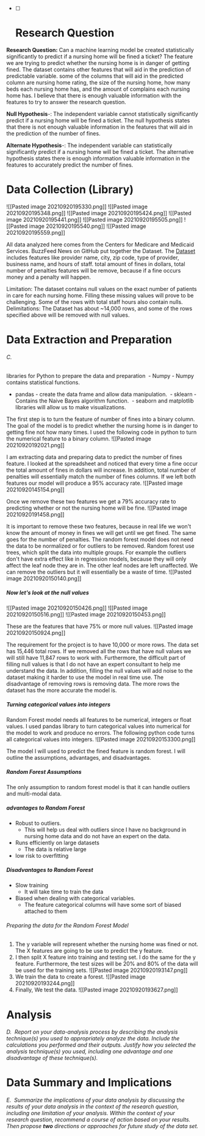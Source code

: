 - [ ] # **Research Question**

**Research Question:** Can a machine learning model be created statistically significantly to predict if a nursing home will be fined a ticket?
The feature we are trying to predict whether the nursing home is in danger of getting fined. The dataset contains other features that will aid in the prediction of predictable variable. some of the columns that will aid in the predicted column are nursing home rating, the size of the nursing home, how many beds each nursing home has, and the amount of complains each nursing home has. I believe that there is enough valuable information with the features to try to answer the research question.

**Null Hypothesis**-: The independent variable cannot statistically significantly predict if a nursing home will be fined a ticket. The null hypothesis states that there is not enough valuable information in the features that will aid in the prediction of the number of fines. 

**Alternate Hypothesis**-: The independent variable can statistically significantly predict if a nursing home will be fined a ticket. The alternative hypothesis states there is enough information valuable information in the features to accurately predict the number of fines.

# **Data Collection (Library)**       
![[Pasted image 20210920195330.png]]
![[Pasted image 20210920195348.png]]
![[Pasted image 20210920195424.png]]
![[Pasted image 20210920195441.png]]
![[Pasted image 20210920195505.png]]
![[Pasted image 20210920195540.png]]
![[Pasted image 20210920195559.png]]

All data analyzed here comes from the Centers for Medicare and Medicaid Services. BuzzFeed News on GitHub put together the Dataset. The [Dataset](https://data.medicare.gov/data/nursing-home-compare) includes features like provider name, city, zip code, type of provider, business name, and hours of staff. total amount of fines in dollars, total number of penalties features will be remove, because if a fine occurs  money and a penalty will happen. 

Limitation: The dataset contains null values on the exact number of patients in care for each nursing home. Filling these missing values will prove to be challenging. Some of the rows with total staff hours also contain nulls. Delimitations: The Dataset has about ~14,000 rows, and some of the rows specified above will be removed with null values.



# **Data Extraction and Preparation**

###### C.  
 libraries for Python to prepare the data and preparation 
 - Numpy - Numpy contains statistical functions.
- pandas - create the data frame and allow data manipulation.
 - sklearn -  Contains the Naive Bayes algorithm function.
 - seaborn and matplotlib libraries will allow us to make visualizations. 


The first step is to turn the feature of number of fines into a binary column. The goal of the model is to predict whether the nursing home is in danger to getting fine not how many times. I used the following code in python to turn the numerical feature to a binary column. ![[Pasted image 20210920192021.png]] 

I am extracting data and preparing data to predict the number of fines feature. I looked at the spreadsheet and noticed that every time a fine occur the total amount of fines in dollars will increase. In addition, total number of penalties will essentially match the number of fines columns. If we left both features our model will produce a 95% accuracy rate. ![[Pasted image 20210920145154.png]]

Once we remove these two features we get a 79% accuracy rate to predicting whether or not the nursing home will be fine. ![[Pasted image 20210920191458.png]]

It is important to remove these two features, because in real life we won't know the amount of money in fines we will get until we get fined. The same goes for the number of penalties. The random forest model does not need the data to be normalized or for outliers to be removed. Random forest use trees, which split the data into multiple groups. For example the outliers don't have extra effect like in regression models, because they will only affect the leaf node they are in. The other leaf nodes are left unaffected. We can remove the outliers but it will essentially be a waste of time.
![[Pasted image 20210920150140.png]]

##### Now let's look at the null values
![[Pasted image 20210920150426.png]]
![[Pasted image 20210920150516.png]]
![[Pasted image 20210920150453.png]]

These are the features that have 75% or more null values. 
![[Pasted image 20210920150924.png]]

The requirement for the project is to have 10,000 or more rows. The data set has 15,446 total rows. If we removed all the rows that have null values we will still have 11,847 rows to work with. Furthermore, the difficult part of filling null values is that I do not have an expert consultant to help me understand the data. In addition, filling the null values will add noise to the dataset making it harder to use the model in real time use. The disadvantage of removing rows is removing data. The more rows the dataset has the more accurate the model is. 

##### Turning categorical values into integers
Random Forest model needs all features to be numerical, integers or float values. I used pandas library to turn categorical values into numerical for the model to work and produce no errors. The following python code turns all categorical values into integers.
![[Pasted image 20210920153300.png]] 

The model I will used to predict the fined feature is random forest. I will outline the assumptions, advantages, and disadvantages.
##### Random Forest Assumptions
The only assumption to random forest model is that it can handle outliers and multi-modal data. 
##### advantages to Random Forest 
- Robust to outliers. 
	- This will help us deal with outliers since I have no background in nursing home data and do not have an expert on the data. 
- Runs efficiently on large datasets
	- The data is relative large
- low risk to overfitting
##### Disadvantages to Random Forest 
- Slow training 
	- It will take time to train the data 
- Biased when dealing with categorical variables. 
	- The feature categorical columns will have some sort of biased attached to them

###### Preparing the data for the Random Forest Model
1) The y variable will represent whether the nursing home was fined or not. The X features are going to be use to predict the y feature. 
2) I then split X feature into training and testing set. I do the same for the y feature. Furthermore, the test sizes will be 20% and 80% of the data will be used for the training sets.  ![[Pasted image 20210920193147.png]]
3) We train the data to create a forest. ![[Pasted image 20210920193244.png]]
4) Finally, We test the data. ![[Pasted image 20210920193627.png]]

# **Analysis**

###### D.  Report on your data-analysis process by describing the analysis technique(s) you used to appropriately analyze the data. Include the calculations you performed and their outputs. Justify how you selected the analysis technique(s) you used, including one advantage and one disadvantage of these technique(s).

# **Data Summary and Implications**

###### E.  Summarize the implications of your data analysis by discussing the results of your data analysis in the context of the research question, including one limitation of your analysis. Within the context of your research question, recommend a course of action based on your results. Then propose **two** directions or approaches for future study of the data set.
